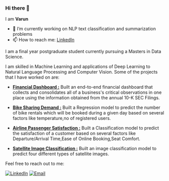 ### Hi there 👋

I am **Varun**

- 🔭 I’m currently working on NLP text classification and summarization problems
- 📫 How to reach me: [LinkedIn](https://www.linkedin.com/in/varun-mathur-ds/)


I am a final year postgraduate student currently pursuing a Masters in Data Science.

I am skilled in Machine Learning and applications of Deep Learning to Natural Language Processing and Computer Vision. Some of the projects that I have worked on are:


 - **[Financial Dashboard :](https://github.com/vrunm/Financial_Dashboard)**
 Built an end-to-end financial dashboard that collects and consolidates all of a business's critical observations in one place using the information obtained from the annual 10-K SEC Filings.

- **[Bike Sharing Demand :](https://github.com/vrunm/Bike_Sharing_Demand)**
Built a Regression model to predict the number of bike rentals which will be booked during a given day based
on several factors like temperature,no of registered users.

- **[Airline Passenger Satisfaction :](https://github.com/vrunm/Airline_Passenger_Satisfaction)**
Built a Classification model to predict the satisfaction of a customer based on several factors like Departure/Arrival Time,Ease of Online Booking,Seat Comfort.

- **[Satellite Image Classification :](https://github.com/vrunm/Satellite-Image-Classification)**
Built an image classification model to predict four different types of satellite images.




Feel free to reach out to me:  &nbsp;

<a href="https://www.linkedin.com/in/varun-mathur-ds/"><img src="https://img.shields.io/badge/LinkedIn-blue?style=for-the-badge&logo=LinkedIn" alt="LinkedIn" href="https://www.linkedin.com/in/varun-mathur-ds/"></a>
<a href="mailto:varunm500@gmail.com"><img src="https://img.shields.io/badge/Email-grey?style=for-the-badge&logo=Gmail" alt="Email" href="mailto:varunm500@gmail.com"></a>


















<!--

**vrunm/vrunm** is a ✨ _special_ ✨ repository because its `README.md` (this file) appears on your GitHub profile.

Here are some ideas to get you started:

-->

